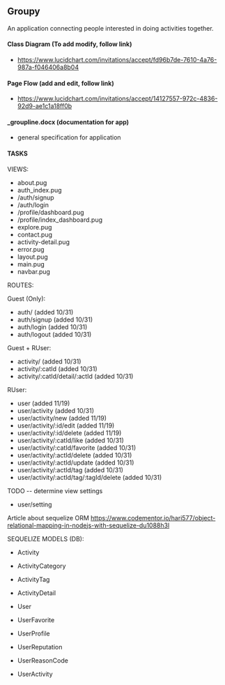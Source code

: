 
##  Groupy

An application connecting people interested in doing activities together.

#### Class Diagram (To add modify, follow link)
- https://www.lucidchart.com/invitations/accept/fd96b7de-7610-4a76-987a-f046406a8b04

#### Page Flow (add and edit, follow link)
- https://www.lucidchart.com/invitations/accept/14127557-972c-4836-92d9-ae1c1a18ff0b

#### _groupline.docx (documentation for app)
- general specification for application

#### TASKS

VIEWS:
- about.pug
- auth_index.pug
- /auth/signup
- /auth/login
- /profile/dashboard.pug
- /profile/index_dashboard.pug
- explore.pug
- contact.pug
- activity-detail.pug
- error.pug
- layout.pug
- main.pug
- navbar.pug



ROUTES:

Guest (Only):
- auth/             (added 10/31)
- auth/signup       (added 10/31)
- auth/login        (added 10/31)
- auth/logout       (added 10/31)

Guest + RUser:
- activity/         (added 10/31)
- activity/:catId   (added 10/31)
- activity/:catId/detail/:actId     (added 10/31)

RUser:
- user                               (added 11/19)
- user/activity                      (added 10/31)
- user/activity/new                  (added 11/19)
- user/activity/:id/edit             (added 11/19)
- user/activity/:id/delete           (added 11/19)
- user/activity/:catId/like          (added 10/31)
- user/activity/:catId/favorite      (added 10/31)
- user/activity/:actId/delete        (added 10/31)
- user/activity/:actId/update        (added 10/31)
- user/activity/:actId/tag           (added 10/31)
- user/activity/:actId/tag/:tagId/delete     (added 10/31)

TODO -- determine view settings
- user/setting

Article about sequelize ORM
https://www.codementor.io/hari577/object-relational-mapping-in-nodejs-with-sequelize-du1088h3l


SEQUELIZE MODELS (DB):
- Activity 
- ActivityCategory
- ActivityTag
- ActivityDetail

- User
- UserFavorite
- UserProfile
- UserReputation
- UserReasonCode
- UserActivity





